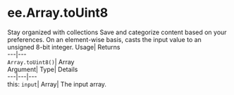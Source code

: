  
#  ee.Array.toUint8 
Stay organized with collections  Save and categorize content based on your preferences. 
On an element-wise basis, casts the input value to an unsigned 8-bit integer. Usage| Returns  
---|---  
`Array.toUint8()`| Array  
Argument| Type| Details  
---|---|---  
this: `input`| Array| The input array.  

